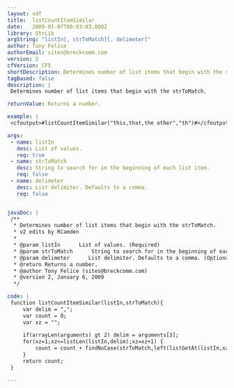 ```yaml
---
layout: udf
title:  listCountItemSimilar
date:   2009-01-07T00:03:03.000Z
library: StrLib
argString: "listIn[, strToMatch][, delimeter]"
author: Tony Felice
authorEmail: sites@breckcomm.com
version: 2
cfVersion: CF5
shortDescription: Determines number of list items that begin with the strToMatch.
tagBased: false
description: |
 Determines number of list items that begin with the strToMatch.

returnValue: Returns a number.

example: |
 <cfoutput>#listCountItemSimilar("this,that,the other","th")#</cfoutput>

args:
 - name: listIn
   desc: List of values.
   req: true
 - name: strToMatch
   desc: String to search for in the beginning of each list item.
   req: false
 - name: delimeter
   desc: List delimiter. Defaults to a comma.
   req: false


javaDoc: |
 /**
  * Determines number of list items that begin with the strToMatch.
  * v2 edits by RCamden
  * 
  * @param listIn      List of values. (Required)
  * @param strToMatch      String to search for in the beginning of each list item. (Optional)
  * @param delimeter      List delimiter. Defaults to a comma. (Optional)
  * @return Returns a number. 
  * @author Tony Felice (sites@breckcomm.com) 
  * @version 2, January 6, 2009 
  */

code: |
 function listCountItemSimilar(listIn,strToMatch){
     var delim = ",";
     var count = 0;
     var xz = "";
     
     if(arrayLen(arguments) gt 2) delim = arguments[3];
     for(xz=1;xz<=listLen(listIn,delim);xz=xz+1) {
         count = count + findNoCase(strToMatch,left(listGetAt(listIn,xz,delim),len(strToMatch)));                                    
     }
     return count;
 }

---
```



